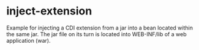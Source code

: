 inject-extension
================

Example for injecting a CDI extension from a jar into a bean located within the same jar. The jar file on its turn is located into WEB-INF/lib of a web application (war).